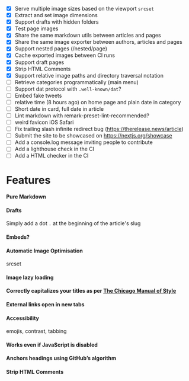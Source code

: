 - [x] Serve multiple image sizes based on the viewport `srcset`
- [x] Extract and set image dimensions
- [x] Support drafts with hidden folders 
- [x] Test page images 
- [x] Share the same markdown utils between articles and pages
- [x] Share the same image exporter between authors, articles and pages 
- [x] Support nested pages (/nested/page)
- [x] Cache exported images between CI runs 
- [x] Support draft pages
- [x] Strip HTML Comments
- [x] Support relative image paths and directory traversal notation
- [ ] Retrieve categories programmatically (main menu)
- [ ] Support dat protocol with `.well-known/dat`?
- [ ] Embed fake tweets
- [ ] relative time (8 hours ago) on home page and plain date in category
- [ ] Short date in card, full date in article
- [ ] Lint markdown with remark-preset-lint-recommended?
- [ ] weird favicon iOS Safari
- [ ] Fix trailing slash infinite redirect bug (https://therelease.news/article)
- [ ] Submit the site to be showcased on https://nextjs.org/showcase
- [ ] Add a console.log message inviting people to contribute
- [ ] Add a lighthouse check in the CI
- [ ] Add a HTML checker in the CI

# Features

#### Pure Markdown

#### Drafts

Simply add a dot `.` at the beginning of the article's slug

#### Embeds?

#### Automatic Image Optimisation

srcset

#### Image lazy loading

#### Correctly capitalizes your titles as per [The Chicago Manual of Style](http://www.chicagomanualofstyle.org/home.html)

#### External links open in new tabs

#### Accessibility

emojis, contrast, tabbing

#### Works even if JavaScript is disabled

#### Anchors headings using GitHub’s algorithm

#### Strip HTML Comments
